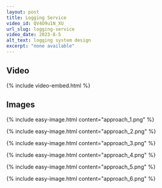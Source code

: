```yaml
---
layout: post
title: Logging Service
video_id: QV4O9u1N_XU
url_slug: logging-service
video_date: 2023-8-5
alt_text: logging system design
excerpt: "none available"
---
```



## Video

{% include video-embed.html %}


## Images

{% include easy-image.html content="approach_1.png" %}

{% include easy-image.html content="approach_2.png" %}

{% include easy-image.html content="approach_3.png" %}

{% include easy-image.html content="approach_4.png" %}

{% include easy-image.html content="approach_5.png" %}

{% include easy-image.html content="approach_6.png" %}


